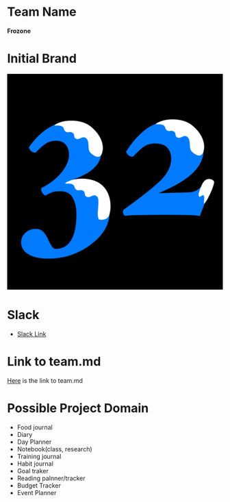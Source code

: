 # Team Name
**Frozone**

# Initial Brand
![img](admin/branding/frozone32.png)

# Slack
- [Slack Link](cse110-sp21-group32.slack.com)

# Link to team.md
[Here](./admin/team.md) is the link to team.md



# Possible Project Domain

- Food journal
- Diary
- Day Planner
- Notebook(class, research)
- Training journal
- Habit journal
- Goal traker
- Reading palnner/tracker
- Budget Tracker
- Event Planner
